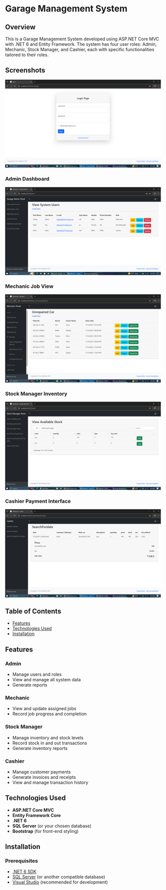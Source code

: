 # Garage Management System

## Overview

This is a Garage Management System developed using ASP.NET Core MVC with .NET 6 and Entity Framework. The system has four user roles: Admin, Mechanic, Stock Manager, and Cashier, each with specific functionalities tailored to their roles.
## Screenshots
![Login](https://github.com/KidusAyele/Garage_ManagementFinal-V.01/blob/master/Screenshot%20(7).png)

### Admin Dashboard
![Admin Dashboard](https://github.com/KidusAyele/Garage_ManagementFinal-V.01/blob/master/Screenshot%20(2).png)

### Mechanic Job View
![Mechanic Job View](https://github.com/KidusAyele/Garage_ManagementFinal-V.01/blob/master/Screenshot%20(6).png)

### Stock Manager Inventory
![Stock Manager Inventory](https://github.com/KidusAyele/Garage_ManagementFinal-V.01/blob/master/Screenshot%20(8).png)

### Cashier Payment Interface
![Cashier Payment Interface](https://github.com/KidusAyele/Garage_ManagementFinal-V.01/blob/master/Screenshot%20(9).png)

## Table of Contents

- [Features](#features)
- [Technologies Used](#technologies-used)
- [Installation](#installation)

## Features

### Admin
- Manage users and roles
- View and manage all system data
- Generate reports

### Mechanic
- View and update assigned jobs
- Record job progress and completion

### Stock Manager
- Manage inventory and stock levels
- Record stock in and out transactions
- Generate inventory reports

### Cashier
- Manage customer payments
- Generate invoices and receipts
- View and manage transaction history

## Technologies Used

- **ASP.NET Core MVC**
- **Entity Framework Core**
- **.NET 6**
- **SQL Server** (or your chosen database)
- **Bootstrap** (for front-end styling)

## Installation

### Prerequisites

- [.NET 6 SDK](https://dotnet.microsoft.com/download/dotnet/6.0)
- [SQL Server](https://www.microsoft.com/en-us/sql-server/sql-server-downloads) (or another compatible database)
- [Visual Studio](https://visualstudio.microsoft.com/) (recommended for development)
